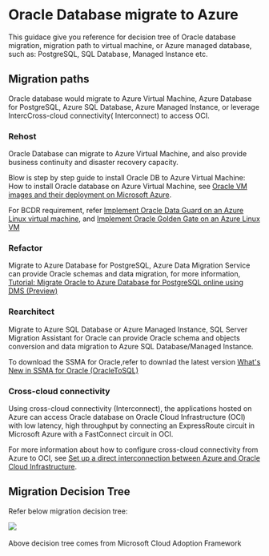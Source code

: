 # Oracle Database migrate to Azure

This guidace give you reference for decision tree of Oracle database migration, migration path to virtual machine, or Azure managed database, such as: PostgreSQL, SQL Database, Managed Instance etc.

## Migration paths

Oracle database would migrate to Azure Virtual Machine, Azure Database for PostgreSQL, Azure SQL Database, Azure Managed Instance, or leverage IntercCross-cloud connectivity( Interconnect) to access OCI.

### Rehost

Oracle Database can migrate to Azure Virtual Machine, and also provide business continuity and disaster recovery capacity. 

Blow is step by step guide to install Oracle DB to Azure Virtual Machine:
How to install Oracle database on Azure Virtual Machine, see [Oracle VM images and their deployment on Microsoft Azure](https://docs.microsoft.com/en-us/azure/virtual-machines/workloads/oracle/oracle-vm-solutions).


For BCDR requirement, refer [Implement Oracle Data Guard on an Azure Linux virtual machine](https://docs.microsoft.com/en-us/azure/virtual-machines/workloads/oracle/configure-oracle-dataguard), and [Implement Oracle Golden Gate on an Azure Linux VM](https://docs.microsoft.com/en-us/azure/virtual-machines/workloads/oracle/configure-oracle-golden-gate) 


### Refactor

Migrate to Azure Database for PostgreSQL, Azure Data Migration Service can provide Oracle schemas and data migration, for more information, [Tutorial: Migrate Oracle to Azure Database for PostgreSQL online using DMS (Preview)](https://docs.microsoft.com/en-us/azure/dms/tutorial-oracle-azure-postgresql-online)

### Rearchitect

Migrate to Azure SQL Database or Azure Managed Instance, SQL Server Migration Assistant for Oracle can provide Oracle schema and objects conversion and data migration to Azure SQL Database/Managed Instance. 

To download the SSMA for Oracle,refer to downlad the latest version [What's New in SSMA for Oracle (OracleToSQL)](https://docs.microsoft.com/en-us/sql/ssma/oracle/what-s-new-in-ssma-for-oracle-oracletosql?view=sql-server-ver15) 


### Cross-cloud connectivity

Using cross-cloud connectivity (Interconnect), the applications hosted on Azure can access Oracle database on Oracle Cloud Infrastructure (OCI) with low latency, high throughput by connecting an ExpressRoute circuit in Microsoft Azure with a FastConnect circuit in OCI. 

For more information about how to configure cross-cloud connectivity from Azure to OCI, see [Set up a direct interconnection between Azure and Oracle Cloud Infrastructure](https://docs.microsoft.com/en-us/azure/virtual-machines/workloads/oracle/configure-azure-oci-networking).

## Migration Decision Tree

Refer below migration decision tree:

<IMG SRC="https://github.com/amberz/Azure-Data-Services-Practices/blob/master/Images/OracleMigrationDecisionTree.jpg" />&nbsp;

Above decision tree comes from Microsoft Cloud Adoption Framework 

